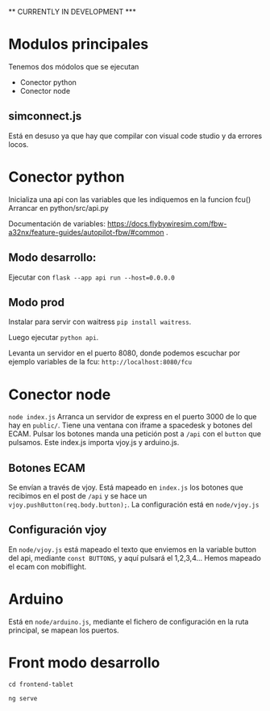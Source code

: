 ** CURRENTLY IN DEVELOPMENT ***
# Modulos principales

Tenemos dos módolos que se ejecutan
- Conector python
- Conector node


## simconnect.js

Está en desuso ya que hay que compilar con visual code studio y da errores locos.

# Conector python
Inicializa una api con las variables que les indiquemos en la funcion fcu()
Arrancar en python/src/api.py

Documentación de variables: https://docs.flybywiresim.com/fbw-a32nx/feature-guides/autopilot-fbw/#common .

## Modo desarrollo:
Ejecutar con `flask --app api run --host=0.0.0.0`

## Modo prod
Instalar para servir con waitress `pip install waitress`.

Luego ejecutar `python api`. 

Levanta un servidor en el puerto 8080, donde podemos escuchar por ejemplo variables de la fcu: `http://localhost:8080/fcu`

# Conector node

`node index.js`
Arranca un servidor de express en el puerto 3000 de lo que hay en `public/`. Tiene una ventana con iframe a spacedesk y botones del ECAM. Pulsar los botones manda una petición post a `/api` con el `button` que pulsamos. Este index.js importa vjoy.js y arduino.js.

## Botones ECAM
Se envían a través de vjoy. Está mapeado en `index.js` los botones que recibimos en el post de  `/api`  y se hace un `vjoy.pushButton(req.body.button);`. La configuración está en `node/vjoy.js` 

## Configuración vjoy

En `node/vjoy.js` está mapeado el texto que enviemos en la variable button del api, mediante `const BUTTONS`, y aquí pulsará el 1,2,3,4... Hemos mapeado el ecam con mobiflight.

# Arduino

Está en `node/arduino.js`, mediante el fichero de configuración en la ruta principal, se mapean los puertos.


# Front modo desarrollo

`cd frontend-tablet`

`ng serve`